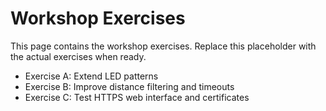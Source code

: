 # Workshop Exercises

This page contains the workshop exercises. Replace this placeholder with the actual exercises when ready.

- Exercise A: Extend LED patterns
- Exercise B: Improve distance filtering and timeouts
- Exercise C: Test HTTPS web interface and certificates
